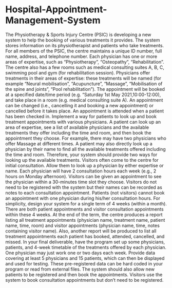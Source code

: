 # Hospital-Appointment-Management-System

The Physiotherapy & Sports Injury Centre (PSIC) is developing a new system to help the booking of 
various treatments it provides. The system stores information on its physiotherapist and patients who 
take treatments. For all members of the PSIC, the centre maintains a unique ID number, full name, 
address, and telephone number. Each physician has one or more areas of expertise, such as 
“Physiotherapy”, “Osteopathy”, “Rehabilitation”. The centre also has a few rooms such as medical 
consulting suites A, B, C, swimming pool and gym (for rehabilitation session).
Physicians offer treatments in their areas of expertise: these treatments will be named (for example 
“Neural mobilisation”, “Acupuncture”, “Massage”, “Mobilisation of the spine and joints”, “Pool 
rehabilitation”). The appointment will be booked at a specified date/time period (e.g. “Saturday 1st May
2021,10:00-12:00), and take place in a room (e.g. medical consulting suite A). An appointment can be 
changed (i.e., cancelling it and booking a new appointment) or cancelled before it takes place. An 
appointment is attended when a patient has been checked in.
Implement a way for patients to look up and book treatment appointments with various physicians. A 
patient can look up an area of expertise, see a list of available physicians and the available treatments 
they offer including the time and room, and then book the appointment they choose. For example, there 
may have two physicians who offer Massage at different times. A patient may also directly look up a 
physician by their name to find all the available treatments offered including the time and room. 
Therefore, your system should provide two ways for looking up the available treatments.
Visitors often come to the centre for initial consultation. Allow them to look up a physician by either 
expertise or name. Each physician will have 2 consultation hours each week (e.g., 2 hours on Monday 
afternoon). Visitors can be given an appointment to see the physician within a 30-minutes time slot they 
choose. Visitors do not need to be registered with the system but their names can be recorded as notes 
to each consultation appointment. Patients (not visitors) cannot book an appointment with one physician 
during his/her consultation hours.
For simplicity, design your system for a single term of 4 weeks (within a month). There are both patient 
appointments and visitor consultation appointments within these 4 weeks. At the end of the term, the 
centre produces a report listing all treatment appointments (physician name, treatment name, patient 
name, time, room) and visitor appointments (physician name, time, notes containing visitor name). Also, 
another report will be produced to list all treatment appointments each patient has booked, attended, 
cancelled, and missed.
In your final deliverable, have the program set up some physicians, patients, and 4-week timetable of the 
treatments offered by each physician. One physician may just work one or two days each week. Provide 
data covering at least 5 physicians and 15 patients, which can then be displayed and used for testing. 
These pre-registered data can be hard coded in your program or read from external files. The system 
should also allow new patients to be registered and then book the appointments. Visitors use the system 
to book consultation appointments but don’t need to be registered.